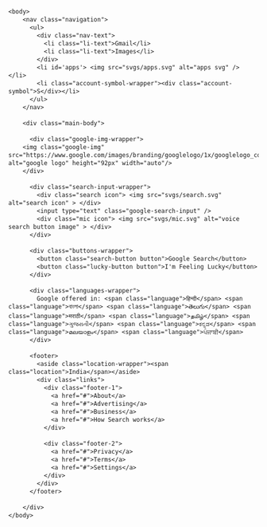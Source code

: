 <!DOCTYPE html>
<html>
	<head>
		<title>Google</title>
		<meta name="viewport" content="width=device-width, initial-scale=1.0">
		<meta http-equiv="content-type" content="text/html; charset=UTF-8">
		<link rel="icon" type="image/png" href="favicon.ico">
		<link rel="stylesheet" href="css/google-clone.css">
	</head>
	
	<body>
		<nav class="navigation">
		  <ul>
			<div class="nav-text">
			  <li class="li-text">Gmail</li>
			  <li class="li-text">Images</li>
			</div>
			<li id='apps'> <img src="svgs/apps.svg" alt="apps svg" /> </li>
			<li class="account-symbol-wrapper"><div class="account-symbol">S</div></li>
		  </ul>
		</nav>

		<div class="main-body">

		  <div class="google-img-wrapper">
		<img class="google-img" src="https://www.google.com/images/branding/googlelogo/1x/googlelogo_color_272x92dp.png" alt="google logo" height="92px" width="auto"/>
		</div>
		  
		  <div class="search-input-wrapper">
			<div class="search icon"> <img src="svgs/search.svg" alt="search icon" > </div>
			<input type="text" class="google-search-input" />
			<div class="mic icon"> <img src="svgs/mic.svg" alt="voice search button image" > </div>
		  </div>

		  <div class="buttons-wrapper">
			<button class="search-button button">Google Search</button>
			<button class="lucky-button button">I'm Feeling Lucky</button>
		  </div>
		  
		  <div class="languages-wrapper">
			Google offered in: <span class="language">हिन्दी</span> <span class="language">বাংলা</span> <span class="language">తెలుగు</span> <span class="language">मराठी</span> <span class="language">தமிழ்</span> <span class="language">ગુજરાતી</span> <span class="language">ಕನ್ನಡ</span> <span class="language">മലയാളം</span> <span class="language">ਪੰਜਾਬੀ</span>
		  </div>
		  
		  <footer>
			<aside class="location-wrapper"><span class="location">India</span></aside>
			<div class="links">
			  <div class="footer-1">
				<a href="#">About</a>
				<a href="#">Advertising</a>
				<a href="#">Business</a>
				<a href="#">How Search works</a>
			  </div>
			  
			  <div class="footer-2">
				<a href="#">Privacy</a>
				<a href="#">Terms</a>
				<a href="#">Settings</a>
			  </div>
			</div>
		  </footer>
		  
		</div>
	</body>
</html>
